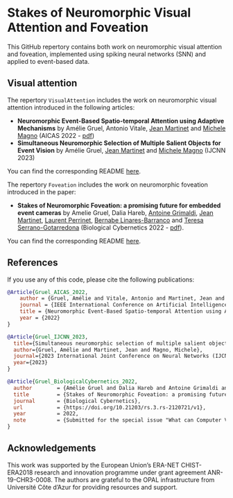 # Stakes of Neuromorphic Visual Attention and Foveation

This GitHub repertory contains both work on neuromorphic visual attention and foveation, implemented using spiking neural networks (SNN) and applied to event-based data. 

## Visual attention

The repertory ```VisualAttention``` includes the work on neuromorphic visual attention introduced in the following articles: 
- **Neuromorphic Event-Based Spatio-temporal Attention using Adaptive Mechanisms** by Amélie Gruel, Antonio Vitale, [Jean Martinet](https://niouze.i3s.unice.fr/jmartinet/en/home/) and [Michele Magno](https://ee.ethz.ch/the-department/people-a-z/person-detail.michele-magno.html) (AICAS 2022 - [pdf](https://ieeexplore.ieee.org/document/9869977))
- **Simultaneous Neuromorphic Selection of Multiple Salient Objects for Event Vision** by Amélie Gruel, [Jean Martinet](https://niouze.i3s.unice.fr/jmartinet/en/home/) and [Michele Magno](https://ee.ethz.ch/the-department/people-a-z/person-detail.michele-magno.html) (IJCNN 2023)

You can find the corresponding README [here](VisualAttention/README.md).

The repertory ```Foveation``` includes the work on neuromorphic foveation introduced in the paper:
- **Stakes of Neuromorphic Foveation: a promising future for embedded event cameras** by Amelie Gruel, Dalia Hareb, [Antoine Grimaldi](https://laurentperrinet.github.io/author/antoine-grimaldi/), [Jean Martinet](https://niouze.i3s.unice.fr/jmartinet/en/home/), [Laurent Perrinet](https://laurentperrinet.github.io), [Bernabe Linares-Barranco](http://www2.imse-cnm.csic.es/~bernabe/) and [Teresa Serrano-Gotarredona](http://www2.imse-cnm.csic.es/~terese/) (Biological Cybernetics 2022 - [pdf](https://www.researchsquare.com/article/rs-2120721/v1)).

You can find the corresponding README [here](Foveation/README.md).

## References

If you use any of this code, please cite the following publications:
```bibtex
@Article{Gruel_AICAS_2022,
	author = {Gruel, Amélie and Vitale, Antonio and Martinet, Jean and Magno, Michele},
	journal = {IEEE International Conference on Artificial Intelligence Circuits and Systems (AICAS)},
	title = {Neuromorphic Event-Based Spatio-temporal Attention using Adaptive Mechanisms},
	year = {2022}
}
```

```bibtex
@Article{Gruel_IJCNN_2023,
  title={Simultaneous neuromorphic selection of multiple salient objects for event vision},
  author={Gruel, Amélie and Martinet, Jean and Magno, Michele},
  journal={2023 International Joint Conference on Neural Networks (IJCNN)},
  year={2023}
}
```

```bibtex
@Article{Gruel_BiologicalCybernetics_2022,
  author        = {Amélie Gruel and Dalia Hareb and Antoine Grimaldi and Jean Martinet and Laurent Perrinet and Bernabe Linares-Barranco and Teresa Serrano-Gotarredona},
  title         = {Stakes of Neuromorphic Foveation: a promising future for embedded event cameras},
  journal       = {Biological Cybernetics},
  url           = {https://doi.org/10.21203/rs.3.rs-2120721/v1},
  year          = 2022,
  note          = {Submitted for the special issue "What can Computer Vision learn from Visual Neuroscience?". PREPRINT (Version 1) available at Research Square}
}
```

## Acknowledgements

This work was supported by the European Union’s ERA-NET CHIST-ERA2018 research and innovation programme under grant agreement ANR-19-CHR3-0008. The authors are grateful to the OPAL infrastructure from Université Côte d’Azur for providing resources and support.
